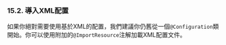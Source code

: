 ### 15.2. 導入XML配置

如果你絕對需要使用基於XML的配置，我們建議你仍舊從一個`@Configuration`類開始。你可以使用附加的`@ImportResource`注解加載XML配置文件。
